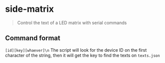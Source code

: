 # side-matrix
> Control the text of a LED matrix with serial commands

## Command format
`[id][key][whaever]\n` The script will look for the device ID on the first character of the string, then it will get the key to find the texts on `texts.json`